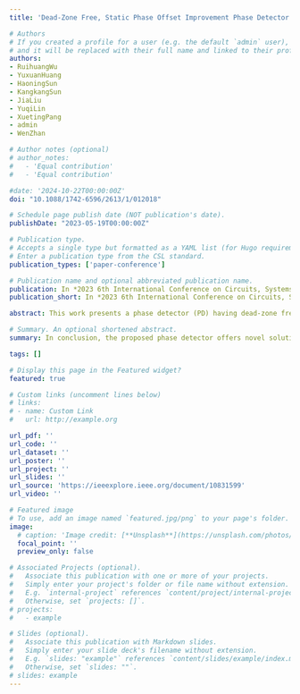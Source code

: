 ```yaml
---
title: 'Dead-Zone Free, Static Phase Offset Improvement Phase Detector for High Resolution and Low Jitter Delay-Locked Loop'

# Authors
# If you created a profile for a user (e.g. the default `admin` user), write the username (folder name) here
# and it will be replaced with their full name and linked to their profile.
authors:
- RuihuangWu
- YuxuanHuang
- HaoningSun
- KangkangSun
- JiaLiu
- YuqiLin
- XuetingPang
- admin
- WenZhan

# Author notes (optional)
# author_notes:
#   - 'Equal contribution'
#   - 'Equal contribution'

#date: '2024-10-22T00:00:00Z'
doi: "10.1088/1742-6596/2613/1/012018"

# Schedule page publish date (NOT publication's date).
publishDate: "2023-05-19T00:00:00Z"

# Publication type.
# Accepts a single type but formatted as a YAML list (for Hugo requirements).
# Enter a publication type from the CSL standard.
publication_types: ['paper-conference']

# Publication name and optional abbreviated publication name.
publication: In *2023 6th International Conference on Circuits, Systems and Simulation (ICCSS 2023)*, 2024
publication_short: In *2023 6th International Conference on Circuits, Systems and Simulation (ICCSS 2023)*, 2024

abstract: This work presents a phase detector (PD) having dead-zone free and static phase offset improvement performance. The proposed phase detector inherits the low power consumption advantage of the conventional phase detector using two true-single-phase clocking (TSPC) DFFs. It also effectively reduces the static phase offset, even in the presence of inevitable charge pump current mismatch. And the dead-zone problem of conventional TSPC PD is overcome by using a falling edge delay inverter. The PD is implemented using a standard 180nm CMOS technology. The dimension of the PD’s layout is 11μm×16μm. Post-layout simulation shows that the power consumption is 53.8μW at 250MHz and 160μW at 800MHz. It achieves tiny static phase offset even if the charge pump has a 3.8% current mismatch.

# Summary. An optional shortened abstract.
summary: In conclusion, the proposed phase detector offers novel solution to both the dead-zone problem and static phase offset problem in phase detector.

tags: []

# Display this page in the Featured widget?
featured: true

# Custom links (uncomment lines below)
# links:
# - name: Custom Link
#   url: http://example.org

url_pdf: ''
url_code: ''
url_dataset: ''
url_poster: ''
url_project: ''
url_slides: ''
url_source: 'https://ieeexplore.ieee.org/document/10831599'
url_video: ''

# Featured image
# To use, add an image named `featured.jpg/png` to your page's folder.
image:
  # caption: 'Image credit: [**Unsplash**](https://unsplash.com/photos/pLCdAaMFLTE)'
  focal_point: ''
  preview_only: false

# Associated Projects (optional).
#   Associate this publication with one or more of your projects.
#   Simply enter your project's folder or file name without extension.
#   E.g. `internal-project` references `content/project/internal-project/index.md`.
#   Otherwise, set `projects: []`.
# projects:
#   - example

# Slides (optional).
#   Associate this publication with Markdown slides.
#   Simply enter your slide deck's filename without extension.
#   E.g. `slides: "example"` references `content/slides/example/index.md`.
#   Otherwise, set `slides: ""`.
# slides: example
---
```


<!-- {{% callout note %}}
Click the _Cite_ button above to demo the feature to enable visitors to import publication metadata into their reference management software.
{{% /callout %}}

{{% callout note %}}
Create your slides in Markdown - click the _Slides_ button to check out the example.
{{% /callout %}} -->

<!-- Add the publication's **full text** or **supplementary notes** here. You can use rich formatting such as including [code, math, and images](https://docs.hugoblox.com/content/writing-markdown-latex/). -->
